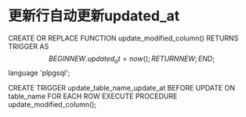 # 更新行自动更新updated_at
CREATE OR REPLACE FUNCTION update_modified_column()
RETURNS TRIGGER AS $$
BEGIN
NEW.updated_at = now();
RETURN NEW;
END;
$$ language 'plpgsql';

CREATE TRIGGER update_table_name_update_at BEFORE UPDATE ON table_name FOR EACH ROW EXECUTE PROCEDURE  update_modified_column();